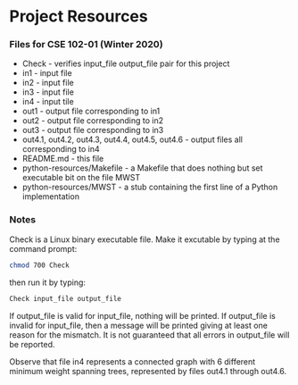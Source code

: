 # Project Resources


### Files for CSE 102-01 (Winter 2020)
- Check - verifies input_file output_file pair for this project
- in1 - input file
- in2 - input file
- in3 - input file
- in4 - input tile
- out1 - output file corresponding to in1
- out2 - output file corresponding to in2
- out3 - output file corresponding to in3
- out4.1, out4.2, out4.3, out4.4, out4.5, out4.6 - output files all corresponding to in4
- README.md - this file
- python-resources/Makefile - a Makefile that does nothing but set executable bit on the file MWST
- python-resources/MWST - a stub containing the first line of a Python implementation


### Notes
Check is a Linux binary executable file.  Make it excutable by typing at the command prompt: 

```sh
chmod 700 Check
```
then run it by typing:

```sh
Check input_file output_file
```

If output_file is valid for input_file, nothing will be printed.  If output_file is invalid for input_file, then a message will be printed giving at least one reason for the mismatch.  It is not guaranteed that all errors in output_file will be reported.

Observe that file in4 represents a connected graph with 6 different minimum weight spanning trees, represented by files out4.1 through out4.6. 
